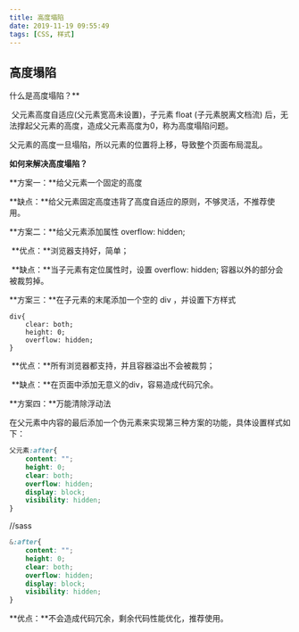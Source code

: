 ```yaml
---
title: 高度塌陷
date: 2019-11-19 0‏‎9:55:49
tags: [CSS, 样式]
---
```


## 高度塌陷

什么是高度塌陷？**

​    父元素高度自适应(父元素宽高未设置)，子元素 float (子元素脱离文档流) 后，无法撑起父元素的高度，造成父元素高度为0，称为高度塌陷问题。

​     父元素的高度一旦塌陷，所以元素的位置将上移，导致整个页面布局混乱。

**如何来解决高度塌陷？**

**方案一：**给父元素一个固定的高度

​    **缺点：**给父元素固定高度违背了高度自适应的原则，不够灵活，不推荐使用。

 

**方案二：**给父元素添加属性 overflow: hidden;

​    **优点：**浏览器支持好，简单；

​    **缺点：**当子元素有定位属性时，设置 overflow: hidden; 容器以外的部分会被裁剪掉。

 

**方案三：**在子元素的末尾添加一个空的 div ，并设置下方样式

```
div{
    clear: both;
    height: 0;
    overflow: hidden;
}
```

​    **优点：**所有浏览器都支持，并且容器溢出不会被裁剪；

​    **缺点：**在页面中添加无意义的div，容易造成代码冗余。

 

**方案四：**万能清除浮动法

​    在父元素中内容的最后添加一个伪元素来实现第三种方案的功能，具体设置样式如下：

```css
父元素:after{
    content: "";
    height: 0;
    clear: both;
    overflow: hidden;
    display: block;
    visibility: hidden;
}
```

//sass
```css
&:after{
    content: "";
    height: 0;
    clear: both;
    overflow: hidden;
    display: block;
    visibility: hidden;
}
```



**优点：**不会造成代码冗余，剩余代码性能优化，推荐使用。


